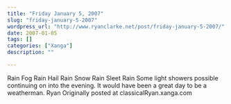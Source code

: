 ```yaml
---
title: "Friday January 5, 2007"
slug: "friday-january-5-2007"
wordpress_url: "http://www.ryanclarke.net/post/friday-january-5-2007/"
date: 2007-01-05
tags: []
categories: ["Xanga"]
description: ""

---
```


Rain
Fog
Rain
Hail
Rain
Snow
Rain
Sleet
Rain
Some light showers possible continuing on into the evening.
It would have been a great day to be a weatherman.
Ryan
Originally posted at classicalRyan.xanga.com
